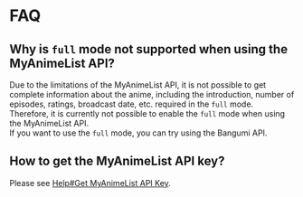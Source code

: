 # FAQ <!-- {docsify-ignore} -->

## Why is `full` mode not supported when using the MyAnimeList API?

Due to the limitations of the MyAnimeList API, it is not possible to get complete information about the anime, including the introduction, number of episodes, ratings, broadcast date, etc. required in the `full` mode. Therefore, it is currently not possible to enable the `full` mode when using the MyAnimeList API.  
If you want to use the `full` mode, you can try using the Bangumi API.  

## How to get the MyAnimeList API key?

Please see [Help#Get MyAnimeList API Key](/en/help?id=get-myanimelist-api-key).  
